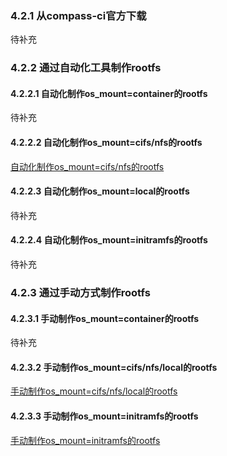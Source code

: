### 4.2.1 从compass-ci官方下载

待补充

### 4.2.2 通过自动化工具制作rootfs

#### 4.2.2.1 自动化制作os_mount=container的rootfs

待补充

#### 4.2.2.2 自动化制作os_mount=cifs/nfs的rootfs

[自动化制作os_mount=cifs/nfs的rootfs](./auto-generate-cifs-nfs.md)

#### 4.2.2.3 自动化制作os_mount=local的rootfs

待补充

#### 4.2.2.4 自动化制作os_mount=initramfs的rootfs

待补充

### 4.2.3 通过手动方式制作rootfs

#### 4.2.3.1 手动制作os_mount=container的rootfs

待补充

#### 4.2.3.2 手动制作os_mount=cifs/nfs/local的rootfs

[手动制作os_mount=cifs/nfs/local的rootfs](./manual-generate-cifs-nfs-local.md)

#### 4.2.3.3 手动制作os_mount=initramfs的rootfs

[手动制作os_mount=initramfs的rootfs](./manual-generate-initramfs.md)
